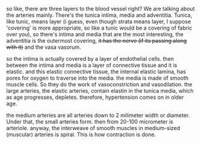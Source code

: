 so like, there are three layers to the blood vessel right? We are talking about the arteries mainly. There's the tunica intima, media and adventitia. Tunica, like tunic, means layer (i guess, even though strata means layer, I suppose 'covering' is more appropriate, so like a tunic would be a covering of fabric over you), so there's intima and media that are the most interesting, the adventitia is the outermost covering, ~~it has the nerve (if its passing along with it)~~ and the vasa vasorum. 

so the intima is actually covered by a layer of endothelial cells. then between the intima and media is a layer of connective tissue and it is elastic. and this elastic connective tissue, the internal elastic lamina, has pores for oxygen to traverse into the media. the media is made of smooth muscle cells. So they do the work of vasoconstriction and vasodilation. the large arteries, the elastic arteries, contain elastin in the tunica media, which as age progresses, depletes. therefore, hypertension comes on in older age. 

the medium arteries are all arteries down to 2 milimeter width or diameter. Under that, the small arteries form. then from 20-100 micrometer is arteriole. anyway, the interweave of smooth muscles in medium-sized (muscular) arteries is spiral. This is how contraction is done. 